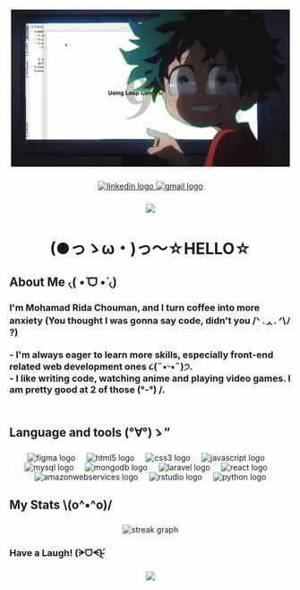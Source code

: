 ###

<div align="center">
  
![](https://github.com/Mohamad-Rida-Chouman/Mohamad-Rida-Chouman/blob/main/deku-java.gif)

</div>

###

<div align="center">
  <a href="https://www.linkedin.com/in/mohamad-rida-chouman/" target="_blank">
    <img src="https://raw.githubusercontent.com/maurodesouza/profile-readme-generator/master/src/assets/icons/social/linkedin/default.svg" width="60" height="40" alt="linkedin logo"  />
  </a>
  <a href="shumanmohammadrida@gmail.com" target="_blank">
    <img src="https://raw.githubusercontent.com/maurodesouza/profile-readme-generator/master/src/assets/icons/social/gmail/default.svg" width="60" height="40" alt="gmail logo"  />
  </a>
</div>

###

<div align="center">
  <img src="https://visitor-badge.laobi.icu/badge?page_id=Mohamad-Rida-Chouman.Mohamad-Rida-Chouman&"  />
</div>

###

<h1 align="center">(●っゝω・)っ～☆HELLO☆</h1>

###

<h2 align="left">About Me  ৻(  •̀ ᗜ •́  ৻)</h2>

###

<h3 align="left">I'm Mohamad Rida Chouman, and I turn coffee into more anxiety (You thought I was gonna say code, didn't you /ᐠ .ᆺ. ᐟ\ﾉ ?)<br><br>- I'm always eager to learn more skills, especially front-end related web development ones ૮(˶•ᵕ•˶)੭.<br>- I like writing code, watching anime and playing video games. I am pretty good at 2 of those (°-°) /.<br><br></h3>

###

<h2 align="left">Language and tools (°∀°)ゝ”</h2>

###

<div align="center">
  <img src="https://cdn.jsdelivr.net/gh/devicons/devicon/icons/figma/figma-original.svg" height="40" alt="figma logo"  />
  <img width="12" />
  <img src="https://cdn.jsdelivr.net/gh/devicons/devicon/icons/html5/html5-original.svg" height="40" alt="html5 logo"  />
  <img width="12" />
  <img src="https://cdn.jsdelivr.net/gh/devicons/devicon/icons/css3/css3-original.svg" height="40" alt="css3 logo"  />
  <img width="12" />
  <img src="https://cdn.jsdelivr.net/gh/devicons/devicon/icons/javascript/javascript-original.svg" height="40" alt="javascript logo"  />
  <img width="12" />
  <img src="https://cdn.jsdelivr.net/gh/devicons/devicon/icons/mysql/mysql-original.svg" height="40" alt="mysql logo"  />
  <img width="12" />
  <img src="https://cdn.jsdelivr.net/gh/devicons/devicon/icons/mongodb/mongodb-original.svg" height="40" alt="mongodb logo"  />
  <img width="12" />
  <img src="https://cdn.jsdelivr.net/gh/devicons/devicon/icons/laravel/laravel-plain.svg" height="40" alt="laravel logo"  />
  <img width="12" />
  <img src="https://cdn.jsdelivr.net/gh/devicons/devicon/icons/react/react-original.svg" height="40" alt="react logo"  />
  <img width="12" />
  <img src="https://cdn.jsdelivr.net/gh/devicons/devicon/icons/amazonwebservices/amazonwebservices-original.svg" height="40" alt="amazonwebservices logo"  />
  <img width="12" />
  <img src="https://cdn.jsdelivr.net/gh/devicons/devicon/icons/rstudio/rstudio-original.svg" height="40" alt="rstudio logo"  />
  <img width="12" />
  <img src="https://cdn.jsdelivr.net/gh/devicons/devicon/icons/python/python-original.svg" height="40" alt="python logo"  />
</div>

###

<h2 align="left">My Stats \(o^▪^o)/</h2>

###

<div align="center">
  <img src="https://streak-stats.demolab.com?user=Mohamad-Rida-Chouman&locale=en&mode=daily&theme=dark&hide_border=false&border_radius=5&order=3" height="220" alt="streak graph"  />
</div>

###

<h3 align="left"> Have a Laugh! (ᗒᗜᗕ)՛̵̖</h3>

###

<div align="center">
  <img src='https://randommeme-five.vercel.app/' style="height: 400px;"/>
</div>

###
